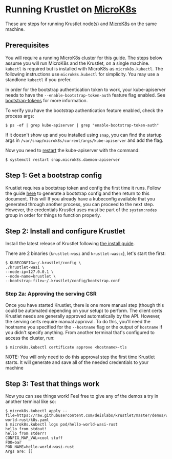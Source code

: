# Running Krustlet on [MicroK8s](https://microk8s.io)

These are steps for running Krustlet node(s) and [MicroK8s](https://microk8s.io)
on the same machine.

## Prerequisites

You will require a running MicroK8s cluster for this guide. The steps below
assume you will run MicroK8s and the Krustlet, on a single machine. `kubectl` is
required but is installed with MicroK8s as `microk8s.kubectl`. The following
instructions use `microk8s.kubectl` for simplicity. You may use a standlone
`kubectl` if you prefer.

In order for the bootstrap authentication token to work, your kube-apiserver
needs to have the `--enable-bootstrap-token-auth` feature flag enabled. See
[bootstrap-tokens](https://kubernetes.io/docs/reference/access-authn-authz/bootstrap-tokens/)
for more information.

To verify you have the bootstrap authentication feature enabled, check the
process args:

```console
$ ps -ef | grep kube-apiserver | grep "enable-bootstrap-token-auth"
```

If it doesn't show up and you installed using `snap`, you can find the startup
args in `/var/snap/microk8s/current/args/kube-apiserver` and add the flag.

Now you need to [restart](https://microk8s.io/docs/configuring-services) the
kube-apiserver with the command:

```console
$ systemctl restart snap.microk8s.daemon-apiserver
```

## Step 1: Get a bootstrap config

Krustlet requires a bootstrap token and config the first time it runs. Follow
the guide [here](bootstrapping.md) to generate a bootstrap config and then
return to this document. This will If you already have a kubeconfig available
that you generated through another process, you can proceed to the next step.
However, the credentials Krustlet uses must be part of the `system:nodes` group
in order for things to function properly.

## Step 2: Install and configure Krustlet

Install the latest release of Krustlet following [the install
guide](../intro/install.md).

There are 2 binaries (`krustlet-wasi` and `krustlet-wascc`), let's start the
first:

```console
$ KUBECONFIG=~/.krustlet/config \
./krustlet-wasi \
--node-ip=127.0.0.1 \
--node-name=krustlet \
--bootstrap-file=~/.krustlet/config/bootstrap.conf
```

### Step 2a: Approving the serving CSR

Once you have started Krustlet, there is one more manual step (though this could
be automated depending on your setup) to perform. The client certs Krustlet
needs are generally approved automatically by the API. However, the serving
certs require manual approval. To do this, you'll need the hostname you
specified for the `--hostname` flag or the output of `hostname` if you didn't
specify anything. From another terminal that's configured to access the cluster,
run:

```console
$ microk8s.kubectl certificate approve <hostname>-tls
```

NOTE: You will only need to do this approval step the first time Krustlet
starts. It will generate and save all of the needed credentials to your machine

## Step 3: Test that things work

Now you can see things work! Feel free to give any of the demos a try in another
terminal like so:

```console
$ microk8s.kubectl apply --file=https://raw.githubusercontent.com/deislabs/krustlet/master/demos/wasi/hello-world-rust/k8s.yaml
$ microk8s.kubectl logs pod/hello-world-wasi-rust
hello from stdout!
hello from stderr!
CONFIG_MAP_VAL=cool stuff
FOO=bar
POD_NAME=hello-world-wasi-rust
Args are: []
```
